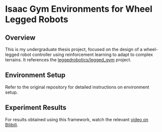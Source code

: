 # Isaac Gym Environments for Wheel Legged Robots #
## Overview

This is my undergraduate thesis project, focused on the design of a wheel-legged robot controller using reinforcement learning to adapt to complex terrains. It references the [leggedrobotics/legged_gym](https://github.com/leggedrobotics/legged_gym) project.



## Environment Setup

Refer to the original repository for detailed instructions on environment setup.

## Experiment Results

For results obtained using this framework, watch the relevant [video on Bilibili](https://www.bilibili.com/video/BV1RD421w7Mf/?spm_id_from=333.999.0.0).

